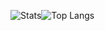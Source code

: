 ![Stats](https://github-readme-stats.vercel.app/api?username=Skyblueballykid&count_private=true)![Top Langs](https://github-readme-stats.vercel.app/api/top-langs/?username=Skyblueballykid&hide=Python)
